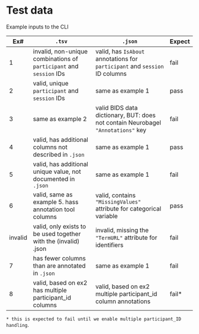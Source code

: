 # Test data

Example inputs to the CLI

| Ex#     | `.tsv`                                                              | `.json`                                                                          | Expect |
|---------|---------------------------------------------------------------------|----------------------------------------------------------------------------------|--------|
| 1       | invalid, non-unique combinations of `participant` and `session` IDs | valid, has `IsAbout` annotations for `participant` and `session` ID columns      | fail   |
| 2       | valid, unique `participant` and `session` IDs                       | same as example 1                                                                | pass   |
| 3       | same as example 2                                                   | valid BIDS data dictionary, BUT: does not contain Neurobagel `"Annotations"` key | fail   |
| 4       | valid, has additional columns not described in `.json`              | same as example 1                                                                | pass   |
| 5       | valid, has additional unique value, not documented in `.json`       | same as example 1                                                                | fail   |
| 6       | valid, same as example 5. hass annotation tool columns              | valid, contains `"MissingValues"` attribute for categorical variable             | pass   |
| invalid | valid, only exists to be used together with the (invalid) .json     | invalid, missing the `"TermURL"` attribute for identifiers                       | fail   |
| 7       | has fewer columns than are annotated in `.json`                     | same as example 1                                                                | fail   |
| 8       | valid, based on ex2 has multiple participant_id columns             | valid, based on ex2 multiple participant_id column annotations                   | fail*  |

`* this is expected to fail until we enable multiple participant_ID handling`.
